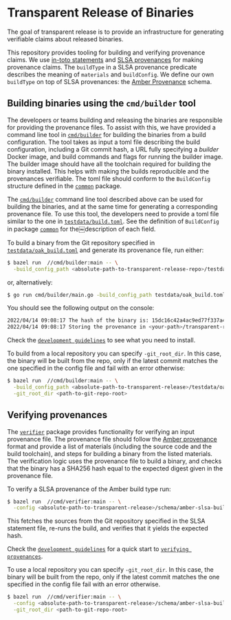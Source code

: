 # Transparent Release of Binaries

The goal of transparent release is to provide an infrastructure for generating verifiable claims
about released binaries.

This repository provides tooling for building and verifying provenance claims. We use
[in-toto statements](https://github.com/in-toto/attestation/blob/main/spec/README.md#statement)
and [SLSA provenances](https://slsa.dev/provenance/v0.2) for making provenance claims. The
`buildType` in a SLSA provenance predicate describes the meaning of `materials` and `buildConfig`.
We define our own `buildType` on top of SLSA provenances: the
[Amber Provenance](/schema/amber-slsa-buildtype/v1/provenance.json) schema.

## Building binaries using the `cmd/builder` tool

The developers or teams building and releasing the binaries are responsible for providing the
provenance files. To assist with this, we have provided a command line tool in
[`cmd/builder`](/cmd/builder/) for building the binaries from a build configuration. The tool takes
as input a toml file describing the build configuration, including a Git commit hash, a URL fully
specifying a _builder_ Docker image, and build commands and flags for running the builder image.
The builder image should have all the toolchain required for building the binary installed. This
helps with making the builds reproducible and the provenances verifiable. The toml file should
conform to the `BuildConfig` structure defined in the [`common`](/internal/common/) package.

The [`cmd/builder`](/cmd/builder/) command line tool described above can be used for building the
binaries, and at the same time for generating a corresponding provenance file. To use this tool,
the developers need to provide a toml file similar to the one in
[`testdata/build.toml`](/testdata/build.toml). See the definition of `BuildConfig` in package
[`common`](/internal/common/) for the￼description of each field.

To build a binary from the Git repository specified in
[`testdata/oak_build.toml`](../testdata/oak_build.toml) and generate its provenance file, run
either:

```bash
$ bazel run  //cmd/builder:main -- \
  -build_config_path <absolute-path-to-transparent-release-repo>/testdata/oak_build.toml \
```

or, alternatively:

```bash
$ go run cmd/builder/main.go -build_config_path testdata/oak_build.toml
```

You should see the following output on the console:

```bash
2022/04/14 09:08:17 The hash of the binary is: 15dc16c42a4ac9ed77f337a4a3065a63e444c29c18c8cf69d6a6b4ae678dca5c
2022/04/14 09:08:17 Storing the provenance in <your-path>/transparent-release/provenance.json
```

Check the [`development guidelines`](docs/development-guidelines.md) to see what you need to
install.

To build from a local repository you can specify `-git_root_dir`. In this case, the binary will be
built from the repo, only if the latest commit matches the one specified in the config file and
fail with an error otherwise:

```bash
$ bazel run  //cmd/builder:main -- \
  -build_config_path <absolute-path-to-transparent-release>/testdata/oak_build.toml \
  -git_root_dir <path-to-git-repo-root>
```

## Verifying provenances

The [`verifier`](/internal/verifier/) package provides functionality for verifying an input
provenance file. The provenance file should follow the
[Amber provenance](/schema/amber-slsa-buildtype/v1/provenance.json) format and provide a list of
materials (including the source code and the build toolchain), and steps for building a binary from
the listed materials. The verification logic uses the provenance file to build a binary, and checks
that the binary has a SHA256 hash equal to the expected digest given in the provenance file.

To verify a SLSA provenance of the Amber build type run:

```bash
$ bazel run  //cmd/verifier:main -- \
  -config <absolute-path-to-transparent-release>/schema/amber-slsa-buildtype/v1/example.json
```

This fetches the sources from the Git repository specified in the SLSA statement file, re-runs the
build, and verifies that it yields the expected hash.

Check the [`development guidelines`](docs/development-guidelines.md) for a quick start to
[`verifying provenances`](docs/development-guidelines.md#verifying-provenances).

To use a local repository you can specify `-git_root_dir`. In this case, the binary will be built
from the repo, only if the latest commit matches the one specified in the config file fail with an
error otherwise.

```bash
$ bazel run  //cmd/verifier:main -- \
  -config <absolute-path-to-transparent-release>/schema/amber-slsa-buildtype/v1/example.json \
  -git_root_dir <path-to-git-repo-root>
```
